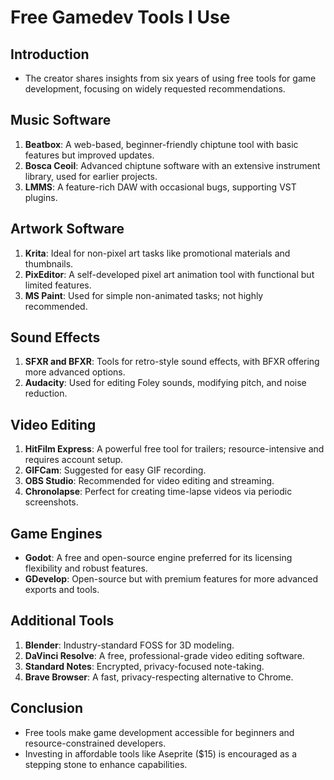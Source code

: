 # Free Gamedev Tools I Use

## Introduction
- The creator shares insights from six years of using free tools for game development, focusing on widely requested recommendations.

## Music Software
1. **Beatbox**: A web-based, beginner-friendly chiptune tool with basic features but improved updates.
2. **Bosca Ceoil**: Advanced chiptune software with an extensive instrument library, used for earlier projects.
3. **LMMS**: A feature-rich DAW with occasional bugs, supporting VST plugins.

## Artwork Software
1. **Krita**: Ideal for non-pixel art tasks like promotional materials and thumbnails.
2. **PixEditor**: A self-developed pixel art animation tool with functional but limited features.
3. **MS Paint**: Used for simple non-animated tasks; not highly recommended.

## Sound Effects
1. **SFXR and BFXR**: Tools for retro-style sound effects, with BFXR offering more advanced options.
2. **Audacity**: Used for editing Foley sounds, modifying pitch, and noise reduction.

## Video Editing
1. **HitFilm Express**: A powerful free tool for trailers; resource-intensive and requires account setup.
2. **GIFCam**: Suggested for easy GIF recording.
3. **OBS Studio**: Recommended for video editing and streaming.
4. **Chronolapse**: Perfect for creating time-lapse videos via periodic screenshots.

## Game Engines
- **Godot**: A free and open-source engine preferred for its licensing flexibility and robust features.
- **GDevelop**: Open-source but with premium features for more advanced exports and tools.

## Additional Tools
1. **Blender**: Industry-standard FOSS for 3D modeling.
2. **DaVinci Resolve**: A free, professional-grade video editing software.
3. **Standard Notes**: Encrypted, privacy-focused note-taking.
4. **Brave Browser**: A fast, privacy-respecting alternative to Chrome.

## Conclusion
- Free tools make game development accessible for beginners and resource-constrained developers.
- Investing in affordable tools like Aseprite ($15) is encouraged as a stepping stone to enhance capabilities.
